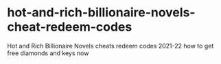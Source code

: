 # hot-and-rich-billionaire-novels-cheat-redeem-codes
Hot and Rich Billionaire Novels cheats redeem codes 2021-22 how to get free diamonds and keys now
